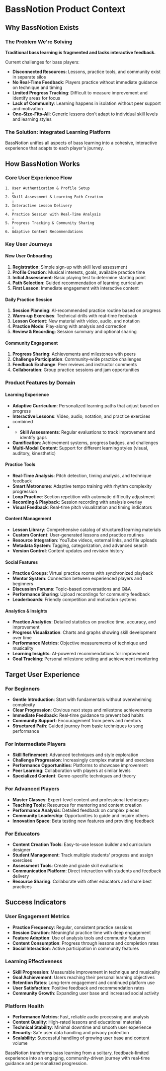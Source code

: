 # BassNotion Product Context

## Why BassNotion Exists

### The Problem We're Solving
**Traditional bass learning is fragmented and lacks interactive feedback.**

Current challenges for bass players:
- **Disconnected Resources**: Lessons, practice tools, and community exist in separate silos
- **No Real-Time Feedback**: Players practice without immediate guidance on technique and timing
- **Limited Progress Tracking**: Difficult to measure improvement and identify areas for focus
- **Lack of Community**: Learning happens in isolation without peer support and motivation
- **One-Size-Fits-All**: Generic lessons don't adapt to individual skill levels and learning styles

### The Solution: Integrated Learning Platform
BassNotion unifies all aspects of bass learning into a cohesive, interactive experience that adapts to each player's journey.

## How BassNotion Works

### Core User Experience Flow

```
1. User Authentication & Profile Setup
   ↓
2. Skill Assessment & Learning Path Creation
   ↓
3. Interactive Lesson Delivery
   ↓
4. Practice Session with Real-Time Analysis
   ↓
5. Progress Tracking & Community Sharing
   ↓
6. Adaptive Content Recommendations
```

### Key User Journeys

#### **New User Onboarding**
1. **Registration**: Simple sign-up with skill level assessment
2. **Profile Creation**: Musical interests, goals, available practice time
3. **Initial Assessment**: Basic playing test to determine starting point
4. **Path Selection**: Guided recommendation of learning curriculum
5. **First Lesson**: Immediate engagement with interactive content

#### **Daily Practice Session**
1. **Session Planning**: AI-recommended practice routine based on progress
2. **Warm-up Exercises**: Technical drills with real-time feedback
3. **Lesson Content**: New material with video, audio, and notation
4. **Practice Mode**: Play-along with analysis and correction
5. **Review & Recording**: Session summary and optional sharing

#### **Community Engagement**
1. **Progress Sharing**: Achievements and milestones with peers
2. **Challenge Participation**: Community-wide practice challenges
3. **Feedback Exchange**: Peer reviews and instructor comments
4. **Collaboration**: Group practice sessions and jam opportunities

### Product Features by Domain

#### **Learning Experience**
- **Adaptive Curriculum**: Personalized learning paths that adjust based on progress
- **Interactive Lessons**: Video, audio, notation, and practice exercises combined
- - **Skill Assessments**: Regular evaluations to track improvement and identify gaps
- **Gamification**: Achievement systems, progress badges, and challenges
- **Multi-Modal Content**: Support for different learning styles (visual, auditory, kinesthetic)

#### **Practice Tools**
- **Real-Time Analysis**: Pitch detection, timing analysis, and technique feedback
- **Smart Metronome**: Adaptive tempo training with rhythm complexity progression
- **Loop Practice**: Section repetition with automatic difficulty adjustment
- **Recording & Playback**: Session recording with analysis overlay
- **Visual Feedback**: Real-time pitch visualization and timing indicators

#### **Content Management**
- **Lesson Library**: Comprehensive catalog of structured learning materials
- **Custom Content**: User-generated lessons and practice routines
- **Resource Integration**: YouTube videos, external links, and file uploads
- **Metadata System**: Tagging, categorization, and advanced search
- **Version Control**: Content updates and revision history

#### **Social Features**
- **Practice Groups**: Virtual practice rooms with synchronized playback
- **Mentor System**: Connection between experienced players and beginners
- **Discussion Forums**: Topic-based conversations and Q&A
- **Performance Sharing**: Upload recordings for community feedback
- **Leaderboards**: Friendly competition and motivation systems

#### **Analytics & Insights**
- **Practice Analytics**: Detailed statistics on practice time, accuracy, and improvement
- **Progress Visualization**: Charts and graphs showing skill development over time
- **Performance Metrics**: Objective measurements of technique and musicality
- **Learning Insights**: AI-powered recommendations for improvement
- **Goal Tracking**: Personal milestone setting and achievement monitoring

## Target User Experience

### **For Beginners**
- **Gentle Introduction**: Start with fundamentals without overwhelming complexity
- **Clear Progression**: Obvious next steps and milestone achievements
- **Immediate Feedback**: Real-time guidance to prevent bad habits
- **Community Support**: Encouragement from peers and mentors
- **Structured Path**: Guided journey from basic techniques to song performance

### **For Intermediate Players**
- **Skill Refinement**: Advanced techniques and style exploration
- **Challenge Progression**: Increasingly complex material and exercises
- **Performance Opportunities**: Platforms to showcase improvement
- **Peer Learning**: Collaboration with players at similar levels
- **Specialized Content**: Genre-specific techniques and theory

### **For Advanced Players**
- **Master Classes**: Expert-level content and professional techniques
- **Teaching Tools**: Resources for mentoring and content creation
- **Performance Analysis**: Detailed feedback on complex pieces
- **Community Leadership**: Opportunities to guide and inspire others
- **Innovation Space**: Beta testing new features and providing feedback

### **For Educators**
- **Content Creation Tools**: Easy-to-use lesson builder and curriculum designer
- **Student Management**: Track multiple students' progress and assign exercises
- **Assessment Tools**: Create and grade skill evaluations
- **Communication Platform**: Direct interaction with students and feedback delivery
- **Resource Sharing**: Collaborate with other educators and share best practices

## Success Indicators

### **User Engagement Metrics**
- **Practice Frequency**: Regular, consistent practice sessions
- **Session Duration**: Meaningful practice time with deep engagement
- **Feature Adoption**: Use of analysis tools and community features
- **Content Consumption**: Progress through lessons and completion rates
- **Social Interaction**: Active participation in community features

### **Learning Effectiveness**
- **Skill Progression**: Measurable improvement in technique and musicality
- **Goal Achievement**: Users reaching their personal learning objectives
- **Retention Rates**: Long-term engagement and continued platform use
- **User Satisfaction**: Positive feedback and recommendation rates
- **Community Growth**: Expanding user base and increased social activity

### **Platform Health**
- **Performance Metrics**: Fast, reliable audio processing and analysis
- **Content Quality**: High-rated lessons and educational materials
- **Technical Stability**: Minimal downtime and smooth user experience
- **Security**: Safe user data handling and privacy protection
- **Scalability**: Successful handling of growing user base and content volume

BassNotion transforms bass learning from a solitary, feedback-limited experience into an engaging, community-driven journey with real-time guidance and personalized progression. 